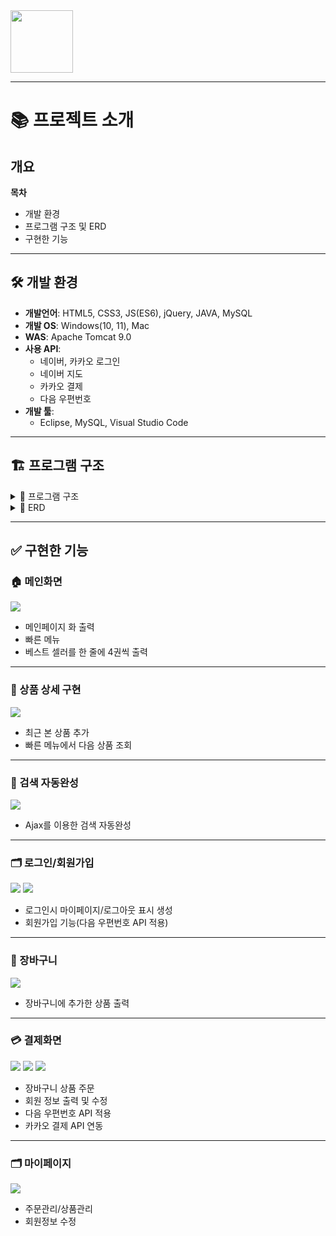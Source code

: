<img src="https://github.com/user-attachments/assets/0d76216e-3037-4b2b-8ee0-e8ec112f39cf" width="100px"/>

---
# 📚 프로젝트 소개

## 개요

**목차**
- 개발 환경
- 프로그램 구조 및 ERD
- 구현한 기능

---

## 🛠 개발 환경

- **개발언어**: HTML5, CSS3, JS(ES6), jQuery, JAVA, MySQL  
- **개발 OS**: Windows(10, 11), Mac  
- **WAS**: Apache Tomcat 9.0  
- **사용 API**:
  - 네이버, 카카오 로그인
  - 네이버 지도
  - 카카오 결제
  - 다음 우편번호  
- **개발 툴**:
  - Eclipse, MySQL, Visual Studio Code

---

## 🏗 프로그램 구조

<details>
<summary>📂 프로그램 구조</summary>

![프로그램 구조](./assets/structure.png)

</details>

<details>
<summary>🧩 ERD</summary>

![ERD](./assets/erd.png)

</details>

---

## ✅ 구현한 기능

### 🏠 메인화면

<img src="https://github.com/user-attachments/assets/1b62dec3-d26e-474f-944b-113039a91592"/>


- 메인페이지 화 출력
- 빠른 메뉴
- 베스트 셀러를 한 줄에 4권씩 출력

---

### 🍳 상품 상세 구현

<img src="https://github.com/user-attachments/assets/fb88d674-b29f-44e2-9230-3c57cd2cbabe"/>


- 최근 본 상품 추가
- 빠른 메뉴에서 다음 상품 조회


---

### 🛒 검색 자동완성

<img src="https://github.com/user-attachments/assets/e5a0bdf5-0fbb-4321-8f6d-8376c8fdd6b6"/>


- Ajax를 이용한 검색 자동완성

---

### 🗂 로그인/회원가입

<img src="https://github.com/user-attachments/assets/766aad12-8990-4502-8ec1-3a9429b1df53"/>
<img src="https://github.com/user-attachments/assets/49700425-a130-41e8-beb1-f5ea46a31f17"/>


- 로그인시 마이페이지/로그아웃 표시 생성
- 회원가입 기능(다음 우편번호 API 적용)
---

### 👤 장바구니

<img src="https://github.com/user-attachments/assets/5c93fa0b-b134-4e36-a402-6d5cd404fc5b"/>


- 장바구니에 추가한 상품 출력

---

### 💳 결제화면

<img src="https://github.com/user-attachments/assets/70097e35-a098-4d21-b040-9d28989601be"/>
<img src="https://github.com/user-attachments/assets/acb935a6-a1a0-4872-9319-66f9fa4b1181"/>
<img src="https://github.com/user-attachments/assets/b9bee900-e2c4-4ec8-b392-abb395464b5f"/>

- 장바구니 상품 주문
- 회원 정보 출력 및 수정  
- 다음 우편번호 API 적용  
- 카카오 결제 API 연동  

---

### 🗂 마이페이지

<img src="https://github.com/user-attachments/assets/5dbd7cf0-f351-4266-8e8d-e9a2d0a81403"/>

- 주문관리/상품관리
- 회원정보 수정

